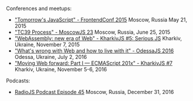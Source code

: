 Conferences and meetups:
- ["Tomorrow's JavaScript" - FrontendConf 2015](FrontendConf2015/) Moscow, Russia May 21, 2015
- ["TC39 Process" - MoscowJS 23](MoscowJS23/) Moscow, Russia, June 25, 2015
- ["WebAssembly: new era of Web" - KharkivJS #5: Serious JS](KharkivJS5/) Kharkiv, Ukraine, November 7, 2015
- ["What's wrong with Web and how to live with it" - OdessaJS 2016](OdessaJS2016/) Odessa, Ukraine, July 2, 2016
- ["Moving Web forward: Part I — ECMAScript 201x" - KharkivJS #7](KharkivJS7/) Kharkiv, Ukraine, November 5-6, 2016

Podcasts:
- [RadioJS Podcast Episode 45](https://radiojs.ru/2016/12/radiojs-45/) Moscow, Russia, December 31, 2016
